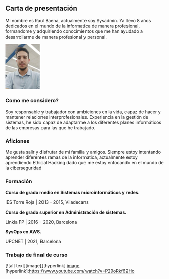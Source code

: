 ## Carta de presentación
Mi nombre es Raul Baena, actualmente soy Sysadmin. Ya llevo 8 años dedicados en el mundo de la informatica de manera profesional, formandome y adquiriendo conocimientos que me han ayudado a desarrollarme de manera profesional y personal.

![image](/docs/assets/raul.PNG)

### Como me considero?
Soy responsable y trabajador con ambiciones en la vida, capaz de hacer y mantener relaciones interprofesionales.
Experiencia en la gestión de sistemas, he sido capaz de adaptarme a los diferentes planes informáticos de las empresas para las que he trabajado.

### Aficiones
Me gusta salir y disfrutar de mi familia y amigos. Siempre estoy intentando aprender diferentes ramas de la informatica, actualmente estoy aprendiendo Ethical Hacking dado que me estoy enfocando en el mundo de la ciberseguridad

### Formación
**Curso de grado medio en Sistemas microinformáticos y redes.**

IES Torre Roja | 2013 - 2015, Viladecans

**Curso de grado superior en Administración de sistemas.**

Linkia FP | 2016 - 2020, Barcelona

**SysOps en AWS.**

UPCNET | 2021, Barcelona

### Trabajo de final de curso

[![alt text][image]][hyperlink]
[image](/docs/assets/youtube.jpg)
[hyperlink]:https://www.youtube.com/watch?v=P29oRkf62Ho
